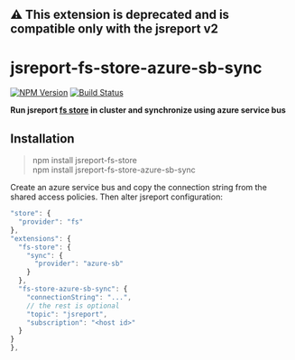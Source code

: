 ⚠️ This extension is deprecated and is compatible only with the jsreport v2
--

# jsreport-fs-store-azure-sb-sync
[![NPM Version](http://img.shields.io/npm/v/jsreport-fs-store-azure-sb-sync.svg?style=flat-square)](https://npmjs.com/package/jsreport-fs-store-azure-sb-sync)
[![Build Status](https://travis-ci.org/jsreport/jsreport-fs-store-azure-sb-sync.png?branch=master)](https://travis-ci.org/jsreport/jsreport-fs-store-azure-sb-sync)

**Run jsreport [fs store](https://github.com/jsreport/jsreport-fs-store) in cluster and synchronize using azure service bus**


## Installation

> npm install jsreport-fs-store    
> npm install jsreport-fs-store-azure-sb-sync

Create an azure service bus and copy the connection string from the shared access policies. Then alter jsreport configuration:
```js
"store": {
  "provider": "fs"
},
"extensions": {
  "fs-store": {
    "sync": {
      "provider": "azure-sb"
    }
  },
  "fs-store-azure-sb-sync": {
    "connectionString": "...",
    // the rest is optional
    "topic": "jsreport",
    "subscription": "<host id>"  
  }
}
},
```
